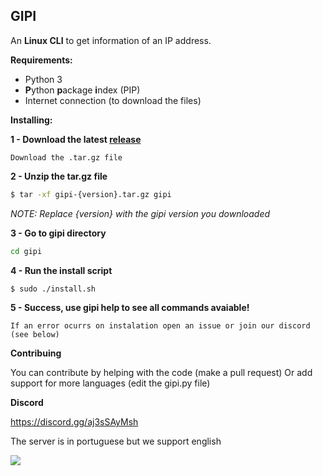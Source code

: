 GIPI
---
An **Linux CLI** to get information of an IP address.

**Requirements:** 
- Python 3 
- **P**ython **p**ackage **i**ndex (PIP)
- Internet connection (to download the files)

**Installing:**

**1 - Download the latest [release](https://github.com/davidcanas/gipi/releases/latest)**
```
Download the .tar.gz file
``` 

**2 - Unzip the tar.gz file**
```sh
$ tar -xf gipi-{version}.tar.gz gipi
```
*NOTE: Replace {version} with the gipi version you downloaded*

**3 - Go to gipi directory**
```sh
cd gipi
```

**4 - Run the install script**
```sh
$ sudo ./install.sh 
```

**5 - Success, use gipi help to see all commands avaiable!**
```
If an error ocurrs on instalation open an issue or join our discord (see below)
```

**Contribuing**

You can contribute by helping with the code (make a pull request)
Or add support for more languages ​​(edit the gipi.py file)


**Discord**

https://discord.gg/aj3sSAyMsh

The server is in portuguese but we support english

<img src="https://i.imgur.com/MGDh6rD.png">
